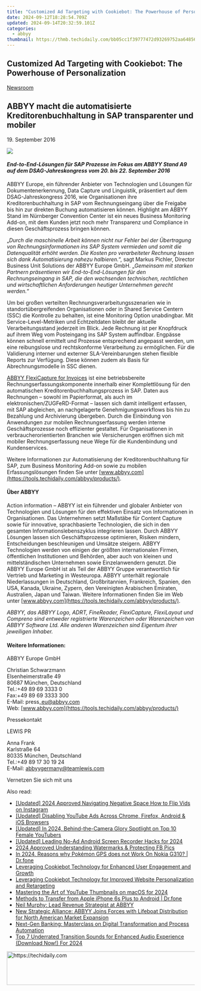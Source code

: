 ```yaml
---
title: "Customized Ad Targeting with Cookiebot: The Powerhouse of Personalization"
date: 2024-09-12T18:28:54.709Z
updated: 2024-09-14T20:32:59.101Z
categories:
  - abbyy
thumbnail: https://thmb.techidaily.com/bb05cc1f39777472d93269752aa648567cff43de237a4feeb628da33c12d9648.jpg
---
```


## Customized Ad Targeting with Cookiebot: The Powerhouse of Personalization

[Newsroom](https://tools.techidaily.com/abbyy/products/)

## ABBYY macht die automatisierte Kreditorenbuchhaltung in SAP transparenter und mobiler

19\. September 2016

![](https://content.abbyy.com/-/media/project/abbyy/abbyy/branchtemplates/shutterstock_1272462163_1296-x-729.jpg?h=729&iar=0&w=1296)

#### _End-to-End-Lösungen für SAP Prozesse im Fokus am ABBYY Stand A9 auf dem DSAG-Jahreskongress vom 20\. bis 22\. September 2016_ 

ABBYY Europe, ein führender Anbieter von Technologien und Lösungen für Dokumentenerkennung, Data Capture und Linguistik, präsentiert auf dem DSAG-Jahreskongress 2016, wie Organisationen ihre Kreditorenbuchhaltung in SAP vom Rechnungseingang über die Freigabe bis hin zur direkten Buchung automatisieren können. Highlight am ABBYY Stand im Nürnberger Convention Center ist ein neues Business Monitoring Add-on, mit dem Kunden jetzt noch mehr Transparenz und Compliance in diesen Geschäftsprozess bringen können.  
  
„_Durch die maschinelle Arbeit können nicht nur Fehler bei der Übertragung von Rechnungsinformationen ins SAP System vermieden und somit die Datenqualität erhöht werden. Die Kosten pro verarbeiteter Rechnung lassen sich dank Automatisierung nahezu halbieren._“, sagt Markus Pichler, Director Business Unit Solutions der ABBYY Europe GmbH. „_Gemeinsam mit starken Partnern präsentieren wir End-to-End-Lösungen für den Rechnungseingang in SAP, die den wachsenden technischen, rechtlichen und wirtschaftlichen Anforderungen heutiger Unternehmen gerecht werden._“  
  
Um bei großen verteilten Rechnungsverarbeitungsszenarien wie in standortübergreifenden Organisationen oder in Shared Service Centern (SSC) die Kontrolle zu behalten, ist eine Monitoring Option unabdingbar. Mit Service-Level-Metriken und Echtzeitdaten bleibt der aktuelle Verarbeitungsstand jederzeit im Blick. Jede Rechnung ist per Knopfdruck auf ihrem Weg vom Posteingang ins SAP System auffindbar. Engpässe können schnell ermittelt und Prozesse entsprechend angepasst werden, um eine reibungslose und rechtskonforme Verarbeitung zu ermöglichen. Für die Validierung interner und externer SLA-Vereinbarungen stehen flexible Reports zur Verfügung. Diese können zudem als Basis für Abrechnungsmodelle in SSC dienen.  
  
[ABBYY FlexiCapture for Invoices](https://tools.techidaily.com/abbyy/products/) ist eine betriebsbereite Rechnungserfassungskomponente innerhalb einer Komplettlösung für den automatischen Kreditorenbuchhaltungsprozess in SAP. Daten aus Rechnungen – sowohl im Papierformat, als auch im elektronischen/ZUGFeRD-Format – lassen sich damit intelligent erfassen, mit SAP abgleichen, an nachgelagerte Genehmigungsworkflows bis hin zu Bezahlung und Archivierung übergeben. Durch die Einbindung von Anwendungen zur mobilen Rechnungserfassung werden interne Geschäftsprozesse noch effizienter gestaltet. Für Organisationen in verbraucherorientierten Branchen wie Versicherungen eröffnen sich mit mobiler Rechnungserfassung neue Wege für die Kundenbindung und Kundenservices.  
  
Weitere Informationen zur Automatisierung der Kreditorenbuchhaltung für SAP, zum Business Monitoring Add-on sowie zu mobilen Erfassungslösungen finden Sie unter [www.abbyy.com](https://tools.techidaily.com/abbyy/products/).

#### Über ABBYY

Action information – ABBYY ist ein führender und globaler Anbieter von Technologien und Lösungen für den effektiven Einsatz von Informationen in Organisationen. Das Unternehmen setzt Maßstäbe für Content Capture sowie für innovative, sprachbasierte Technologien, die sich in den gesamten Informationslebenszyklus integrieren lassen. Durch ABBYY Lösungen lassen sich Geschäftsprozesse optimieren, Risiken mindern, Entscheidungen beschleunigen und Umsätze steigern. ABBYY Technologien werden von einigen der größten internationalen Firmen, öffentlichen Institutionen und Behörden, aber auch von kleinen und mittelständischen Unternehmen sowie Einzelanwendern genutzt. Die ABBYY Europe GmbH ist als Teil der ABBYY Gruppe verantwortlich für Vertrieb und Marketing in Westeuropa. ABBYY unterhält regionale Niederlassungen in Deutschland, Großbritannien, Frankreich, Spanien, den USA, Kanada, Ukraine, Zypern, den Vereinigten Arabischen Emiraten, Australien, Japan und Taiwan. Weitere Informationen finden Sie im Web unter [www.abbyy.com](https://tools.techidaily.com/abbyy/products/).

_ABBYY, das ABBYY Logo, ADRT, FineReader, FlexiCapture, FlexiLayout und Compreno sind entweder registrierte Warenzeichen oder Warenzeichen von ABBYY Software Ltd. Alle anderen Warenzeichen sind Eigentum ihrer jeweiligen Inhaber._

#### Weitere Informationen:

ABBYY Europe GmbH

Christian Schwarzmann  
Elsenheimerstraße 49   
80687 München, Deutschland  
Tel.:+49 89 69 3333 0  
Fax:+49 89 69 3333 300  
E-Mail: press\_eu@abbyy.com  
Web: [www.abbyy.com](https://tools.techidaily.com/abbyy/products/)

Pressekontakt

LEWIS PR

Anna Frank  
Karlstraße 64  
80335 München, Deutschland  
Tel.:+49 89 17 30 19 24  
E-Mail: [abbyygermany@teamlewis.com](https://tools.techidaily.com/abbyy/products/)

  
Vernetzen Sie sich mit uns

<ins class="adsbygoogle"
     style="display:block"
     data-ad-format="autorelaxed"
     data-ad-client="ca-pub-7571918770474297"
     data-ad-slot="1223367746"></ins>

<ins class="adsbygoogle"
     style="display:block"
     data-ad-client="ca-pub-7571918770474297"
     data-ad-slot="8358498916"
     data-ad-format="auto"
     data-full-width-responsive="true"></ins>

<span class="atpl-alsoreadstyle">Also read:</span>
<div><ul>
<li><a href="https://instagram-clips.techidaily.com/updated-2024-approved-navigating-negative-space-how-to-flip-vids-on-instagram/"><u>[Updated] 2024 Approved Navigating Negative Space How to Flip Vids on Instagram</u></a></li>
<li><a href="https://youtube-video-recordings.techidaily.com/updated-disabling-youtube-ads-across-chrome-firefox-android-and-ios-browsers/"><u>[Updated] Disabling YouTube Ads Across Chrome, Firefox, Android & iOS Browsers</u></a></li>
<li><a href="https://facebook-record-videos.techidaily.com/updated-in-2024-behind-the-camera-glory-spotlight-on-top-10-female-youtubers/"><u>[Updated] In 2024, Behind-the-Camera Glory Spotlight on Top 10 Female YouTubers</u></a></li>
<li><a href="https://desktop-recording.techidaily.com/updated-leading-no-ad-android-screen-recorder-hacks-for-2024/"><u>[Updated] Leading No-Ad Android Screen Recorder Hacks for 2024</u></a></li>
<li><a href="https://facebook-clips.techidaily.com/2024-approved-understanding-watermarks-and-protecting-fb-pics/"><u>2024 Approved Understanding Watermarks & Protecting FB Pics</u></a></li>
<li><a href="https://android-pokemon-go.techidaily.com/in-2024-reasons-why-pokemon-gps-does-not-work-on-nokia-g310-drfone-by-drfone-virtual-android/"><u>In 2024, Reasons why Pokémon GPS does not Work On Nokia G310? | Dr.fone</u></a></li>
<li><a href="https://solve-manuals.techidaily.com/leveraging-cookiebot-technology-for-enhanced-user-engagement-and-growth/"><u>Leveraging Cookiebot Technology for Enhanced User Engagement and Growth</u></a></li>
<li><a href="https://solve-manuals.techidaily.com/leveraging-cookiebot-technology-for-improved-website-personalization-and-retargeting/"><u>Leveraging Cookiebot Technology for Improved Website Personalization and Retargeting</u></a></li>
<li><a href="https://youtube-stream.techidaily.com/mastering-the-art-of-youtube-thumbnails-on-macos-for-2024/"><u>Mastering the Art of YouTube Thumbnails on macOS for 2024</u></a></li>
<li><a href="https://iphone-transfer.techidaily.com/methods-to-transfer-from-apple-iphone-6s-plus-to-android-drfone-by-drfone-transfer-from-ios/"><u>Methods to Transfer from Apple iPhone 6s Plus to Android | Dr.fone</u></a></li>
<li><a href="https://solve-manuals.techidaily.com/neil-murphy-lead-revenue-strategist-at-abbyy/"><u>Neil Murphy: Lead Revenue Strategist at ABBYY</u></a></li>
<li><a href="https://solve-manuals.techidaily.com/new-strategic-alliance-abbyy-joins-forces-with-lifeboat-distribution-for-north-american-market-expansion/"><u>New Strategic Alliance: ABBYY Joins Forces with Lifeboat Distribution for North American Market Expansion</u></a></li>
<li><a href="https://solve-manuals.techidaily.com/next-gen-banking-masterclass-on-digital-transformation-and-process-automation/"><u>Next-Gen Banking: Masterclass on Digital Transformation and Process Automation</u></a></li>
<li><a href="https://sound-tweaking.techidaily.com/top-7-underrated-transition-sounds-for-enhanced-audio-experience-download-now-for-2024/"><u>Top 7 Underrated Transition Sounds for Enhanced Audio Experience (Download Now!) For 2024</u></a></li>
</ul></div>

<!-- affiliate ads begin -->
<a href="https://ephamedtechinc.pxf.io/c/5597632/2137229/26400" target="_top" id="2137229">
  <img src="//a.impactradius-go.com/display-ad/26400-2137229" border="0" alt="https://techidaily.com" width="728" height="90"/>
</a>
<img height="0" width="0" src="https://ephamedtechinc.pxf.io/i/5597632/2137229/26400" style="position:absolute;visibility:hidden;" border="0" />
<!-- affiliate ads end -->

